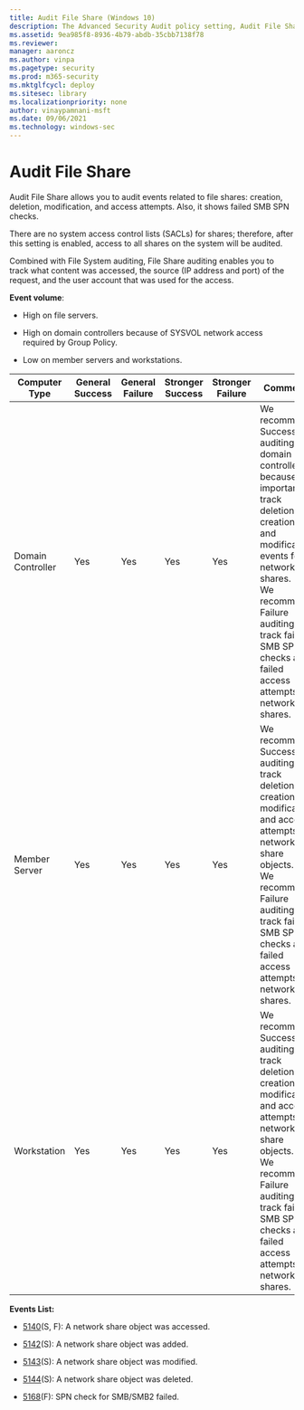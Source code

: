 ```yaml
---
title: Audit File Share (Windows 10)
description: The Advanced Security Audit policy setting, Audit File Share, determines if the operating system generates audit events when a file share is accessed.
ms.assetid: 9ea985f8-8936-4b79-abdb-35cbb7138f78
ms.reviewer: 
manager: aaroncz
ms.author: vinpa
ms.pagetype: security
ms.prod: m365-security
ms.mktglfcycl: deploy
ms.sitesec: library
ms.localizationpriority: none
author: vinaypamnani-msft
ms.date: 09/06/2021
ms.technology: windows-sec
---
```


# Audit File Share


Audit File Share allows you to audit events related to file shares: creation, deletion, modification, and access attempts. Also, it shows failed SMB SPN checks.

There are no system access control lists (SACLs) for shares; therefore, after this setting is enabled, access to all shares on the system will be audited.

Combined with File System auditing, File Share auditing enables you to track what content was accessed, the source (IP address and port) of the request, and the user account that was used for the access.

**Event volume**:

-   High on file servers.

-   High on domain controllers because of SYSVOL network access required by Group Policy.

-   Low on member servers and workstations.

| Computer Type     | General Success | General Failure | Stronger Success | Stronger Failure | Comments                                                                                                                                                                                                                                                                  |
|-------------------|-----------------|-----------------|------------------|------------------|---------------------------------------------------------------------------------------------------------------------------------------------------------------------------------------------------------------------------------------------------------------------------|
| Domain Controller | Yes             | Yes             | Yes              | Yes              | We recommend Success auditing for domain controllers, because it’s important to track deletion, creation, and modification events for network shares.<br>We recommend Failure auditing to track failed SMB SPN checks and failed access attempts to network shares. |
| Member Server     | Yes             | Yes             | Yes              | Yes              | We recommend Success auditing to track deletion, creation, modification, and access attempts to network share objects.<br>We recommend Failure auditing to track failed SMB SPN checks and failed access attempts to network shares.                                |
| Workstation       | Yes             | Yes             | Yes              | Yes              | We recommend Success auditing to track deletion, creation, modification and access attempts to network share objects.<br>We recommend Failure auditing to track failed SMB SPN checks and failed access attempts to network shares.                                 |

**Events List:**

-   [5140](event-5140.md)(S, F): A network share object was accessed.

-   [5142](event-5142.md)(S): A network share object was added.

-   [5143](event-5143.md)(S): A network share object was modified.

-   [5144](event-5144.md)(S): A network share object was deleted.

-   [5168](event-5168.md)(F): SPN check for SMB/SMB2 failed.

